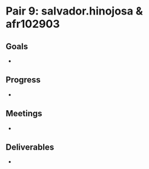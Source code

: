 # Pair 9: salvador.hinojosa & afr102903

## Goals
- 

## Progress
- 

## Meetings
- 

## Deliverables
- 
